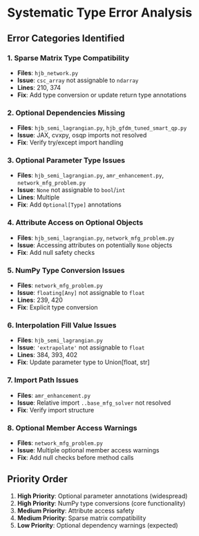# Systematic Type Error Analysis

## Error Categories Identified

### 1. **Sparse Matrix Type Compatibility**
- **Files**: `hjb_network.py`
- **Issue**: `csc_array` not assignable to `ndarray`
- **Lines**: 210, 374
- **Fix**: Add type conversion or update return type annotations

### 2. **Optional Dependencies Missing**
- **Files**: `hjb_semi_lagrangian.py`, `hjb_gfdm_tuned_smart_qp.py`
- **Issue**: JAX, cvxpy, osqp imports not resolved
- **Fix**: Verify try/except import handling

### 3. **Optional Parameter Type Issues**
- **Files**: `hjb_semi_lagrangian.py`, `amr_enhancement.py`, `network_mfg_problem.py`
- **Issue**: `None` not assignable to `bool`/`int`
- **Lines**: Multiple
- **Fix**: Add `Optional[Type]` annotations

### 4. **Attribute Access on Optional Objects**
- **Files**: `hjb_semi_lagrangian.py`, `network_mfg_problem.py`
- **Issue**: Accessing attributes on potentially `None` objects
- **Fix**: Add null safety checks

### 5. **NumPy Type Conversion Issues**
- **Files**: `network_mfg_problem.py`
- **Issue**: `floating[Any]` not assignable to `float`
- **Lines**: 239, 420
- **Fix**: Explicit type conversion

### 6. **Interpolation Fill Value Issues**
- **Files**: `hjb_semi_lagrangian.py`
- **Issue**: `'extrapolate'` not assignable to `float`
- **Lines**: 384, 393, 402
- **Fix**: Update parameter type to Union[float, str]

### 7. **Import Path Issues**
- **Files**: `amr_enhancement.py`
- **Issue**: Relative import `..base_mfg_solver` not resolved
- **Fix**: Verify import structure

### 8. **Optional Member Access Warnings**
- **Files**: `network_mfg_problem.py`
- **Issue**: Multiple optional member access warnings
- **Fix**: Add null checks before method calls

## Priority Order
1. **High Priority**: Optional parameter annotations (widespread)
2. **High Priority**: NumPy type conversions (core functionality)
3. **Medium Priority**: Attribute access safety
4. **Medium Priority**: Sparse matrix compatibility
5. **Low Priority**: Optional dependency warnings (expected)
